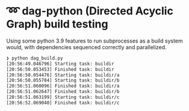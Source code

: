 # ➿ dag-python (Directed Acyclic Graph) build testing

Using some python 3.9 features to run subprocesses as a build system would, with
dependencies sequenced correctly and parallelized.

```bash
❯ python dag_build.py
[20:56:49.046796] Starting task: buildir
[20:56:50.053453] Finished task: buildir
[20:56:50.054476] Starting task: buildir/a
[20:56:50.055784] Starting task: buildir/b
[20:56:51.060096] Finished task: buildir/a
[20:56:51.062647] Finished task: buildir/b
[20:56:51.063199] Starting task: buildir/c
[20:56:52.069040] Finished task: buildir/c
```
